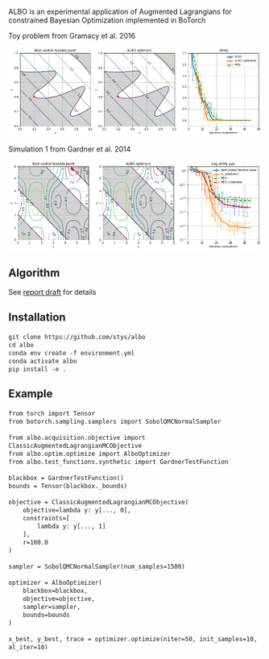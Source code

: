 ALBO is an experimental application of Augmented Lagrangians for constrained Bayesian Optimization implemented in BoTorch

Toy problem from Gramacy et al. 2016

![Test problem from Gramacy2016](./sample_gramacy.png)

Simulation 1 from Gardner et al. 2014

![Test problem from Gardner2014](./sample_gardner1.png)

## Algorithm

See [report draft](report/report_draft.ipynb) for details

## Installation
```
git clone https://github.com/stys/albo
cd albo
conda env create -f environment.yml
conda activate albo
pip install -e .
```

## Example
```
from torch import Tensor
from botorch.sampling.samplers import SobolQMCNormalSampler

from albo.acquisition.objective import ClassicAugmentedLagrangianMCObjective
from albo.optim.optimize import AlboOptimizer
from albo.test_functions.synthetic import GardnerTestFunction

blackbox = GardnerTestFunction()
bounds = Tensor(blackbox._bounds)

objective = ClassicAugmentedLagrangianMCObjective(
    objective=lambda y: y[..., 0],
    constraints=[
        lambda y: y[..., 1]
    ],
    r=100.0
)

sampler = SobolQMCNormalSampler(num_samples=1500)

optimizer = AlboOptimizer(
    blackbox=blackbox,
    objective=objective,
    sampler=sampler,
    bounds=bounds
)

x_best, y_best, trace = optimizer.optimize(niter=50, init_samples=10, al_iter=10)
